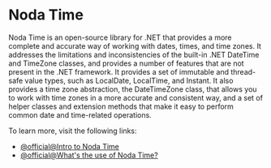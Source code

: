 # Noda Time

Noda Time is an open-source library for .NET that provides a more complete and accurate way of working with dates, times, and time zones. It addresses the limitations and inconsistencies of the built-in .NET DateTime and TimeZone classes, and provides a number of features that are not present in the .NET framework. It provides a set of immutable and thread-safe value types, such as LocalDate, LocalTime, and Instant. It also provides a time zone abstraction, the DateTimeZone class, that allows you to work with time zones in a more accurate and consistent way, and a set of helper classes and extension methods that make it easy to perform common date and time-related operations.

To learn more, visit the following links:

- [@official@Intro to Noda Time](https://nodatime.org/)
- [@official@What's the use of Noda Time?](https://nodatime.org/3.1.x/userguide/rationale)
